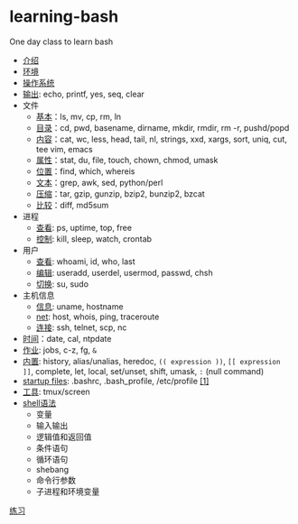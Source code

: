 # learning-bash

One day class to learn bash

- [介绍](intro.md)
- [环境](basic.md)
- [操作系统](os101.md)
- [输出](echo.md): echo, printf, yes, seq, clear
- 文件
    - [基本](file.md)：ls, mv, cp, rm, ln
    - [目录](dir.md)：cd, pwd, basename, dirname, mkdir, rmdir, rm -r, pushd/popd
    - [内容](txt.md)：cat, wc, less, head, tail, nl, strings, xxd, xargs, sort, uniq, cut, tee vim, emacs
    - [属性](attr.md)：stat, du, file, touch, chown, chmod, umask
    - [位置](path.md)：find, which, whereis
    - [文本](txt2.md)：grep, awk, sed, python/perl
    - [压缩](zip.md)：tar, gzip, gunzip, bzip2, bunzip2, bzcat
    - [比较](diff.md)：diff, md5sum
- 进程
    - [查看](ps.md): ps, uptime, top, free
    - [控制](ctrl.md): kill, sleep, watch, crontab
- 用户
    - [查看](who.md): whoami, id, who, last
    - [编辑](user.md): useradd, userdel, usermod, passwd, chsh
    - [切换](su.md): su, sudo
- 主机信息
    - [信息](host.md): uname, hostname
    - [net](net.md): host, whois, ping, traceroute
    - [连接](conn.md): ssh, telnet, scp, nc
- [时间](time.md)：date, cal, ntpdate
- [作业](jobs.md): jobs, c-z, fg, `&`
- [内置](builtin.md): history, alias/unalias, heredoc, `(( expression ))`, `[[ expression ]]`, complete, let, local, set/unset, shift, umask, `:` (null command)
- [startup files](startup.md): .bashrc, .bash_profile, /etc/profile [\[1\]][1]
- [工具](tools.md): tmux/screen
- [shell语法](sh.md)
    - 变量
    - 输入输出
    - 逻辑值和返回值
    - 条件语句
    - 循环语句
    - shebang
    - 命令行参数
    - 子进程和环境变量

[练习](quiz.md)

[1]: http://www.linuxfromscratch.org/blfs/view/svn/postlfs/profile.html

